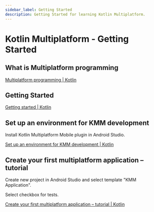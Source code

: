 ```yaml
---
sidebar_label: Getting Started
description: Getting Started for learning Kotlin Multiplatform.
---
```


# Kotlin Multiplatform - Getting Started

## What is Multiplatform programming

[Multiplatform programming | Kotlin](https://kotlinlang.org/docs/multiplatform.html)

## Getting Started

[Getting started | Kotlin](https://kotlinlang.org/docs/kmm-getting-started.html#start-kmm-from-scratch)

## Set up an environment for KMM development

Install Kotlin Multiplatform Mobile plugin in Android Studio.

[Set up an environment for KMM development | Kotlin](https://kotlinlang.org/docs/kmm-setup.html)

## Create your first multiplatform application – tutorial﻿

Create new project in Android Studio and select template "KMM Application".

Select checkbox for tests.

[Create your first multiplatform application – tutorial | Kotlin](https://kotlinlang.org/docs/kmm-create-first-app.html)
